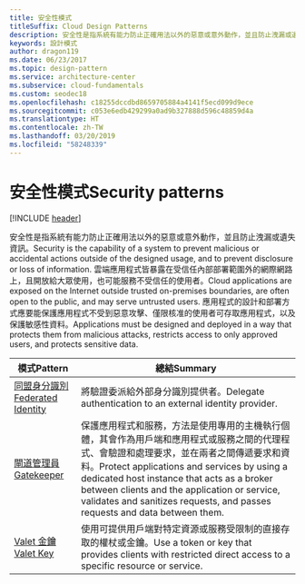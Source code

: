 ```yaml
---
title: 安全性模式
titleSuffix: Cloud Design Patterns
description: 安全性是指系統有能力防止正確用法以外的惡意或意外動作，並且防止洩漏或遺失資訊。 雲端應用程式皆暴露在受信任內部部署範圍外的網際網路上，且開放給大眾使用，也可能服務不受信任的使用者。 應用程式的設計和部署方式應要能保護應用程式不受到惡意攻擊、僅限核准的使用者可存取應用程式，以及保護敏感性資料。
keywords: 設計模式
author: dragon119
ms.date: 06/23/2017
ms.topic: design-pattern
ms.service: architecture-center
ms.subservice: cloud-fundamentals
ms.custom: seodec18
ms.openlocfilehash: c18255dccdbd8659705884a4141f5ecd099d9ece
ms.sourcegitcommit: c053e6edb429299a0ad9b327888d596c48859d4a
ms.translationtype: HT
ms.contentlocale: zh-TW
ms.lasthandoff: 03/20/2019
ms.locfileid: "58248339"
---
```

# <a name="security-patterns"></a><span data-ttu-id="73aaa-106">安全性模式</span><span class="sxs-lookup"><span data-stu-id="73aaa-106">Security patterns</span></span>

[!INCLUDE [header](../../_includes/header.md)]

<span data-ttu-id="73aaa-107">安全性是指系統有能力防止正確用法以外的惡意或意外動作，並且防止洩漏或遺失資訊。</span><span class="sxs-lookup"><span data-stu-id="73aaa-107">Security is the capability of a system to prevent malicious or accidental actions outside of the designed usage, and to prevent disclosure or loss of information.</span></span> <span data-ttu-id="73aaa-108">雲端應用程式皆暴露在受信任內部部署範圍外的網際網路上，且開放給大眾使用，也可能服務不受信任的使用者。</span><span class="sxs-lookup"><span data-stu-id="73aaa-108">Cloud applications are exposed on the Internet outside trusted on-premises boundaries, are often open to the public, and may serve untrusted users.</span></span> <span data-ttu-id="73aaa-109">應用程式的設計和部署方式應要能保護應用程式不受到惡意攻擊、僅限核准的使用者可存取應用程式，以及保護敏感性資料。</span><span class="sxs-lookup"><span data-stu-id="73aaa-109">Applications must be designed and deployed in a way that protects them from malicious attacks, restricts access to only approved users, and protects sensitive data.</span></span>

|                    <span data-ttu-id="73aaa-110">模式</span><span class="sxs-lookup"><span data-stu-id="73aaa-110">Pattern</span></span>                     |                                                                                                         <span data-ttu-id="73aaa-111">總結</span><span class="sxs-lookup"><span data-stu-id="73aaa-111">Summary</span></span>                                                                                                         |
|------------------------------------------------|-------------------------------------------------------------------------------------------------------------------------------------------------------------------------------------------------------------------------|
| [<span data-ttu-id="73aaa-112">同盟身分識別</span><span class="sxs-lookup"><span data-stu-id="73aaa-112">Federated Identity</span></span>](../federated-identity.md) |                                                                                <span data-ttu-id="73aaa-113">將驗證委派給外部身分識別提供者。</span><span class="sxs-lookup"><span data-stu-id="73aaa-113">Delegate authentication to an external identity provider.</span></span>                                                                                |
|         [<span data-ttu-id="73aaa-114">閘道管理員</span><span class="sxs-lookup"><span data-stu-id="73aaa-114">Gatekeeper</span></span>](../gatekeeper.md)         | <span data-ttu-id="73aaa-115">保護應用程式和服務，方法是使用專用的主機執行個體，其會作為用戶端和應用程式或服務之間的代理程式、會驗證和處理要求，並在兩者之間傳遞要求和資料。</span><span class="sxs-lookup"><span data-stu-id="73aaa-115">Protect applications and services by using a dedicated host instance that acts as a broker between clients and the application or service, validates and sanitizes requests, and passes requests and data between them.</span></span> |
|          [<span data-ttu-id="73aaa-116">Valet 金鑰</span><span class="sxs-lookup"><span data-stu-id="73aaa-116">Valet Key</span></span>](../valet-key.md)          |                                                        <span data-ttu-id="73aaa-117">使用可提供用戶端對特定資源或服務受限制的直接存取的權杖或金鑰。</span><span class="sxs-lookup"><span data-stu-id="73aaa-117">Use a token or key that provides clients with restricted direct access to a specific resource or service.</span></span>                                                        |
